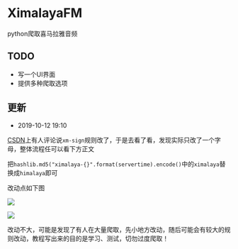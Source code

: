 # XimalayaFM

python爬取喜马拉雅音频

## TODO

* 写一个UI界面  
* 提供多种爬取选项

## 更新

* 2019-10-12 19:10  

[CSDN](https://blog.csdn.net/weixin_42050513/article/details/101224552)上有人评论说`xm-sign`规则改了，于是去看了看，发现实际只改了一个字母，整体流程任可以看下方正文  
 
把`hashlib.md5("ximalaya-{}".format(servertime).encode()`中的`ximalaya`替换成`himalaya`即可  

改动点如下图

![](http://image.joelyings.com/20191012-1.png)

![](http://image.joelyings.com/20191012-2.png)

改动不大，可能是发现了有人在大量爬取，先小地方改动，随后可能会有较大的规则改动，教程写出来的目的是学习、测试，切勿过度爬取！  
